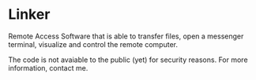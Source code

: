 # Linker
Remote Access Software that is able to transfer files, open a messenger terminal, visualize and control the remote computer.

The code is not avaiable to the public (yet) for security reasons.
For more information, contact me.
